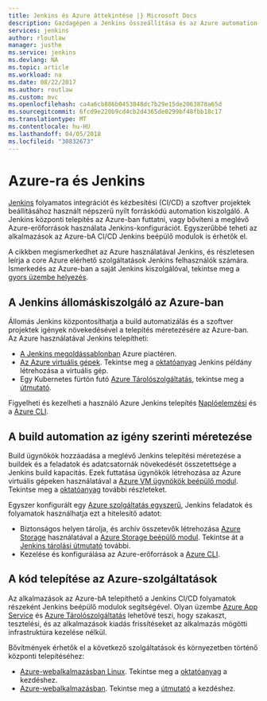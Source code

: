 ```yaml
---
title: Jenkins és Azure áttekintése |} Microsoft Docs
description: Gazdagépen a Jenkins összeállítása és az Azure automation-kiszolgáló központi telepítése, majd az Azure számítási és tárolási erőforrásokat kiterjeszteni a folyamatos integrációt és telepítést (CI/CD) folyamatok.
services: jenkins
author: rloutlaw
manager: justhe
ms.service: jenkins
ms.devlang: NA
ms.topic: article
ms.workload: na
ms.date: 08/22/2017
ms.author: routlaw
ms.custom: mvc
ms.openlocfilehash: ca4a6cb886b0453848dc7b29e15de2063878a65d
ms.sourcegitcommit: 6fcd9e220b9cd4cb2d4365de0299bf48fbb18c17
ms.translationtype: MT
ms.contentlocale: hu-HU
ms.lasthandoff: 04/05/2018
ms.locfileid: "30832673"
---
```

# <a name="azure-and-jenkins"></a>Azure-ra és Jenkins

[Jenkins](https://jenkins.io/) folyamatos integrációt és kézbesítési (CI/CD) a szoftver projektek beállításához használt népszerű nyílt forráskódú automation kiszolgáló. A Jenkins központi telepítés az Azure-ban futtatni, vagy bővíteni a meglévő Azure-erőforrások használata Jenkins-konfigurációt. Egyszerűbbé teheti az alkalmazások az Azure-bA CI/CD Jenkins beépülő modulok is érhetők el.

A cikkben megismerkedhet az Azure használatával Jenkins, és részletesen leírja a core Azure elérhető szolgáltatások Jenkins felhasználók számára. Ismerkedés az Azure-ban a saját Jenkins kiszolgálóval, tekintse meg a [gyors üzembe helyezés](install-jenkins-solution-template.md).

## <a name="host-your-jenkins-servers-in-azure"></a>A Jenkins állomáskiszolgáló az Azure-ban

Állomás Jenkins központosíthatja a build automatizálás és a szoftver projektek igények növekedésével a telepítés méretezésére az Azure-ban. Az Azure használatával Jenkins telepítheti:
 
- [A Jenkins megoldássablonban](install-jenkins-solution-template.md) Azure piactéren.
- [Az Azure virtuális gépek](/azure/virtual-machines/linux/overview). Tekintse meg a [oktatóanyag](/azure/virtual-machines/linux/tutorial-jenkins-github-docker-cicd) Jenkins példány létrehozása a virtuális gép.
- Egy Kubernetes fürtön futó [Azure Tárolószolgáltatás](/azure/container-service/kubernetes/container-service-kubernetes-walkthrough), tekintse meg a [útmutató](/azure/container-service/kubernetes/container-service-kubernetes-jenkins).

Figyelheti és kezelheti a használó Azure Jenkins telepítés [Naplóelemzési](/azure/log-analytics/log-analytics-overview) és a [Azure CLI](/cli/azure).

## <a name="scale-your-build-automation-on-demand"></a>A build automation az igény szerinti méretezése

Build ügynökök hozzáadása a meglévő Jenkins telepítési méretezése a buildek és a feladatok és adatcsatornák növekedését összetettsége a Jenkins build kapacitás. Ezek futtatása ügynökök létrehozása az Azure virtuális gépeken használatával a [Azure VM ügynökök beépülő modul](jenkins-azure-vm-agents.md). Tekintse meg a [oktatóanyag](/azure/jenkins/jenkins-azure-vm-agents) további részleteket.

Egyszer konfigurált egy [Azure szolgáltatás egyszerű](/azure/azure-resource-manager/resource-group-overview), Jenkins feladatok és folyamatok használhatja ezt a hitelesítő adatot:

- Biztonságos helyen tárolja, és archív összetevők létrehozása [Azure Storage](/azure/storage/common/storage-introduction) használatával a [Azure Storage beépülő modul](https://plugins.jenkins.io/windows-azure-storage). Tekintse át a [Jenkins tárolási útmutató](/azure/storage/common/storage-java-jenkins-continuous-integration-solution) további.
- Kezelése és konfigurálása az Azure-erőforrások a [Azure CLI](/azure/jenkins/execute-cli-jenkins-pipeline).

## <a name="deploy-your-code-into-azure-services"></a>A kód telepítése az Azure-szolgáltatások

Az alkalmazások az Azure-bA telepíthető a Jenkins CI/CD folyamatok részeként Jenkins beépülő modulok segítségével. Olyan üzembe [Azure App Service](/azure/app-service/) és [Azure Tárolószolgáltatás](/azure/container-service/kubernetes/) lehetővé teszi, hogy szakaszt, tesztelési, és az alkalmazások kiadás frissítéseket az alkalmazás mögötti infrastruktúra kezelése nélkül.

 Bővítmények érhetők el a következő szolgáltatások és környezetben történő központi telepítéséhez:

- [Azure-webalkalmazásban Linux](/azure/app-service/containers/app-service-linux-intro). Tekintse meg a [oktatóanyag](java-deploy-webapp-tutorial.md) a kezdéshez.
- [Azure-webalkalmazásban](/azure/app-service/app-service-web-overview). Tekintse meg a [útmutató](deploy-Jenkins-app-service-plugin.md) a kezdéshez.

